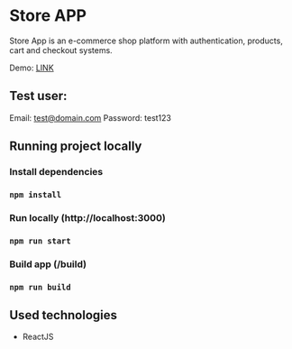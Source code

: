 # Store APP
Store App is an e-commerce shop platform with authentication, products, cart and checkout systems.

Demo: [LINK](https://pj-store.netlify.app)

## Test user:
Email: test@domain.com
Password: test123

## Running project locally

### Install dependencies
### `npm install`

### Run locally (http://localhost:3000)
### `npm run start`

### Build app (/build)
### `npm run build`

## Used technologies
- ReactJS
